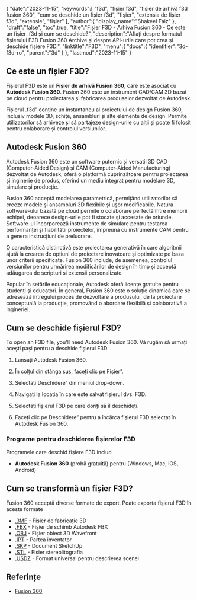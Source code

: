{
   "date":"2023-11-15",
   "keywords":[
"f3d",
"fișier f3d",
"fișier de arhivă f3d fusion 360",
"cum se deschide un fișier f3d",
"fişier",
"extensia de fișier f3d",
"extensie",
"fişier"
],
   "author":{
      "display_name":"Shakeel Faiz"
},
   "draft":"false",
   "toc":true,
   "title":"Fișier F3D - Arhiva Fusion 360 - Ce este un fișier .f3d și cum se deschide?",
   "description":"Aflați despre formatul fișierului F3D Fusion 360 Archive și despre API-urile care pot crea și deschide fișiere F3D.",
   "linktitle":"F3D",
   "menu":{
      "docs":{
         "identifier":"3d-f3d-ro",
         "parent":"3d"
}
},
   "lastmod":"2023-11-15"
}

## Ce este un fișier F3D?

Fișierul F3D este un **Fișier de arhivă Fusion 360**, care este asociat cu **Autodesk Fusion 360**. Fusion 360 este un instrument CAD/CAM 3D bazat pe cloud pentru proiectarea și fabricarea produselor dezvoltat de Autodesk.

Fișierul .f3d” conține un instantaneu al proiectului de design Fusion 360, inclusiv modele 3D, schițe, ansambluri și alte elemente de design. Permite utilizatorilor să arhiveze și să partajeze design-urile cu alții și poate fi folosit pentru colaborare și controlul versiunilor.

## Autodesk Fusion 360

Autodesk Fusion 360 este un software puternic și versatil 3D CAD (Computer-Aided Design) și CAM (Computer-Aided Manufacturing) dezvoltat de Autodesk; oferă o platformă cuprinzătoare pentru proiectarea și inginerie de produs, oferind un mediu integrat pentru modelare 3D, simulare și producție.

Fusion 360 acceptă modelarea parametrică, permițând utilizatorilor să creeze modele și ansambluri 3D flexibile și ușor modificabile. Natura software-ului bazată pe cloud permite o colaborare perfectă între membrii echipei, deoarece design-urile pot fi stocate și accesate de oriunde. Software-ul încorporează instrumente de simulare pentru testarea performanței și fiabilității proiectelor, împreună cu instrumente CAM pentru a genera instrucțiuni de prelucrare.

O caracteristică distinctivă este proiectarea generativă în care algoritmii ajută la crearea de opțiuni de proiectare inovatoare și optimizate pe baza unor criterii specificate. Fusion 360 include, de asemenea, controlul versiunilor pentru urmărirea modificărilor de design în timp și acceptă adăugarea de scripturi și extensii personalizate.

Popular în setările educaționale, Autodesk oferă licențe gratuite pentru studenți și educatori. În general, Fusion 360 este o soluție dinamică care se adresează întregului proces de dezvoltare a produsului, de la proiectare conceptuală la producție, promovând o abordare flexibilă și colaborativă a ingineriei.

## Cum se deschide fișierul F3D?

To open an F3D file, you'll need Autodesk Fusion 360. Vă rugăm să urmați acești pași pentru a deschide fișierul F3D

1. Lansați Autodesk Fusion 360.

1. În colțul din stânga sus, faceți clic pe Fișier”.

1. Selectați Deschidere” din meniul drop-down.

1. Navigați la locația în care este salvat fișierul dvs. F3D.

1. Selectați fișierul F3D pe care doriți să îl deschideți.

1. Faceți clic pe Deschidere” pentru a încărca fișierul F3D selectat în Autodesk Fusion 360.

### Programe pentru deschiderea fișierelor F3D

Programele care deschid fișiere F3D includ

- **Autodesk Fusion 360** (probă gratuită) pentru (Windows, Mac, iOS, Android)

## Cum se transformă un fișier F3D?

Fusion 360 acceptă diverse formate de export. Poate exporta fișierul F3D în aceste formate

- [.3MF](/3d/3mf/) - Fișier de fabricație 3D
- [.FBX](/3d/fbx/) - Fișier de schimb Autodesk FBX
- [.OBJ](/3d/obj/) - Fișier obiect 3D Wavefront
- [.IPT](/3d/ipt/) - Partea inventator
- [.SKP](/image/skp/) - Document SketchUp
- [.STL](/cad/stl/) - Fișier stereolitografia
- [.USDZ](/3d/usdz/) - Format universal pentru descrierea scenei

## Referințe
* [Fusion 360](https://en.wikipedia.org/wiki/Fusion_360)



